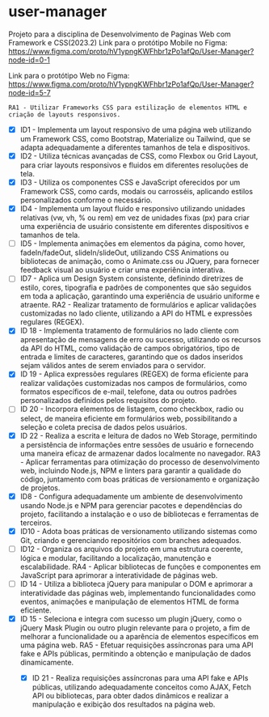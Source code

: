 # user-manager
Projeto para a disciplina de Desenvolvimento de Paginas Web com Framework e CSS(2023.2)
Link para o protótipo Mobile no Figma: https://www.figma.com/proto/hV1ypngKWFhbr1zPo1afQp/User-Manager?node-id=0-1

Link para o protótipo Web no Figma: https://www.figma.com/proto/hV1ypngKWFhbr1zPo1afQp/User-Manager?node-id=5-7


    RA1 - Utilizar Frameworks CSS para estilização de elementos HTML e criação de layouts responsivos.
 - [x]  ID1 - Implementa um layout responsivo de uma página web utilizando um Framework CSS, como Bootstrap, Materialize ou Tailwind, que se adapta adequadamente a diferentes tamanhos de tela e dispositivos.
 - [x]  ID2 - Utiliza técnicas avançadas de CSS, como Flexbox ou Grid Layout, para criar layouts responsivos e fluidos em diferentes resoluções de tela.
 - [x]  ID3 - Utiliza os componentes CSS e JavaScript oferecidos por um Framework CSS, como cards, modais ou carrosséis, aplicando estilos personalizados conforme o necessário.
 - [x]  ID4 - Implementa um layout fluido e responsivo utilizando unidades relativas (vw, vh, % ou rem) em vez de unidades fixas (px) para criar uma experiência de usuário consistente em diferentes dispositivos e tamanhos de tela.
  - [ ]  ID5 - Implementa animações em elementos da página, como hover, fadeIn/fadeOut, slideIn/slideOut, utilizando CSS Animations ou bibliotecas de animação, como o Animate.css ou JQuery, para fornecer feedback visual ao usuário e criar uma experiência interativa.
 - [ ] ID7 - Aplica um Design System consistente, definindo diretrizes de estilo, cores, tipografia e padrões de componentes que são seguidos em toda a aplicação, garantindo uma experiência de usuário uniforme e atraente.
    RA2 - Realizar tratamento de formulários e aplicar validações customizadas no lado cliente, utilizando a API do HTML e expressões regulares (REGEX).
 - [x]  ID 18 - Implementa tratamento de formulários no lado cliente com apresentação de mensagens de erro ou sucesso, utilizando os recursos da API do HTML, como validação de campos obrigatórios, tipo de entrada e limites de caracteres, garantindo que os dados inseridos sejam válidos antes de serem enviados para o servidor.
 - [x]  ID 19 - Aplica expressões regulares (REGEX) de forma eficiente para realizar validações customizadas nos campos de formulários, como formatos específicos de e-mail, telefone, data ou outros padrões personalizados definidos pelos requisitos do projeto.
 - [ ] ID 20 - Incorpora elementos de listagem, como checkbox, radio ou select, de maneira eficiente em formulários web, possibilitando a seleção e coleta precisa de dados pelos usuários.
 - [x]  ID 22 - Realiza a escrita e leitura de dados no Web Storage, permitindo a persistência de informações entre sessões de usuário e fornecendo uma maneira eficaz de armazenar dados localmente no navegador.
    RA3 - Aplicar ferramentas para otimização do processo de desenvolvimento web, incluindo Node.js, NPM e linters para garantir a qualidade do código, juntamento com boas práticas de versionamento e organização de projetos.
 - [x]  ID8 - Configura adequadamente um ambiente de desenvolvimento usando Node.js e NPM para gerenciar pacotes e dependências do projeto, facilitando a instalação e o uso de bibliotecas e ferramentas de terceiros.
 - [x]  ID10 - Adota boas práticas de versionamento utilizando sistemas como Git, criando e gerenciando repositórios com branches adequados.
  - [ ]  ID12 - Organiza os arquivos do projeto em uma estrutura coerente, lógica e modular, facilitando a localização, manutenção e escalabilidade.
    RA4 - Aplicar bibliotecas de funções e componentes em JavaScript para aprimorar a interatividade de páginas web.
 - [ ]  ID 14 - Utiliza a biblioteca jQuery para manipular o DOM e aprimorar a interatividade das páginas web, implementando funcionalidades como eventos, animações e manipulação de elementos HTML de forma eficiente. 
  - [x]  ID 15 - Seleciona e integra com sucesso um plugin jQuery, como o jQuery Mask Plugin ou outro plugin relevante para o projeto, a fim de melhorar a funcionalidade ou a aparência de elementos específicos em uma página web. 
    RA5 - Efetuar requisições assíncronas para uma API fake e APIs públicas, permitindo a obtenção e manipulação de dados dinamicamente.
     - [x]  ID 21 - Realiza requisições assíncronas para uma API fake e APIs públicas, utilizando adequadamente conceitos como AJAX, Fetch API ou bibliotecas, para obter dados dinâmicos e realizar a manipulação e exibição dos resultados na página web.

